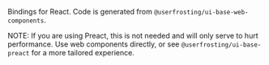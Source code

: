 Bindings for React. Code is generated from `@userfrosting/ui-base-web-components`.

NOTE: If you are using Preact, this is not needed and will only serve to hurt performance. Use web components directly, or see `@userfrosting/ui-base-preact` for a more tailored experience.
